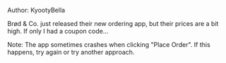Author: KyootyBella

Brød & Co. just released their new ordering app, but their prices are a bit high. If only I had a coupon code...

Note: The app sometimes crashes when clicking "Place Order". If this happens, try again or try another approach.
